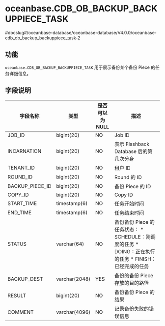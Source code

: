 oceanbase.CDB_OB_BACKUP_BACKUPPIECE_TASK 
=============================================================
#docslug#/oceanbase-database/oceanbase-database/V4.0.0/oceanbase-cdb_ob_backup_backuppiece_task-2


功能 
-----------------------

`oceanbase.CDB_OB_BACKUP_BACKUPPIECE_TASK` 用于展示备份某个备份 Piece 的任务详细信息。

字段说明 
-------------------------



|      字段名称       |      类型       | 是否可以为 NULL |                                                                                                       描述                                                                                                        |
|-----------------|---------------|------------|-----------------------------------------------------------------------------------------------------------------------------------------------------------------------------------------------------------------|
| JOB_ID          | bigint(20)    | NO         | Job ID                                                                                                                                                                                                          |
| INCARNATION     | bigint(20)    | NO         | 表示 Flashback Database 后的第几次分身                                                                                                                                                                                   |
| TENANT_ID       | bigint(20)    | NO         | 租户 ID                                                                                                                                                                                                           |
| ROUND_ID        | bigint(20)    | NO         | Round 的 ID                                                                                                                                                                                                      |
| BACKUP_PIECE_ID | bigint(20)    | NO         | 备份 Piece 的 ID                                                                                                                                                                                                   |
| COPY_ID         | bigint(20)    | NO         | Copy ID                                                                                                                                                                                                         |
| START_TIME      | timestamp(6)  | NO         | 任务开始时间                                                                                                                                                                                                          |
| END_TIME        | timestamp(6)  | NO         | 任务结束时间                                                                                                                                                                                                          |
| STATUS          | varchar(64)   | NO         | 备份备份 Piece 的任务状态： * SCHEDULE：刚调度的任务   * DOING：正在执行的任务   * FINISH：已经完成的任务    |
| BACKUP_DEST     | varchar(2048) | YES        | 备份的备份 Piece 存放的目的路径                                                                                                                                                                                             |
| RESULT          | bigint(20)    | NO         | 备份备份 Piece 的结果                                                                                                                                                                                                  |
| COMMENT         | varchar(4096) | NO         | 记录备份失败的错误信息                                                                                                                                                                                                     |


